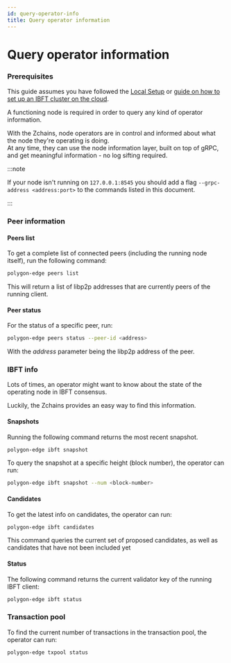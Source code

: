 ```yaml
---
id: query-operator-info
title: Query operator information
---
```


# Query operator information

### Prerequisites

This guide assumes you have followed the [Local Setup](../docs/get-started/set-up-ibft-locally/) or [guide on how to set up an IBFT cluster on the cloud](../docs/get-started/set-up-ibft-on-the-cloud/).

A functioning node is required in order to query any kind of operator information.

With the Zchains, node operators are in control and informed about what the node they're operating is doing.\
At any time, they can use the node information layer, built on top of gRPC, and get meaningful information - no log sifting required.

:::note

If your node isn't running on `127.0.0.1:8545` you should add a flag `--grpc-address <address:port>` to the commands listed in this document.

:::

### Peer information

#### Peers list

To get a complete list of connected peers (including the running node itself), run the following command:

```bash
polygon-edge peers list
```

This will return a list of libp2p addresses that are currently peers of the running client.

#### Peer status

For the status of a specific peer, run:

```bash
polygon-edge peers status --peer-id <address>
```

With the _address_ parameter being the libp2p address of the peer.

### IBFT info

Lots of times, an operator might want to know about the state of the operating node in IBFT consensus.

Luckily, the Zchains provides an easy way to find this information.

#### Snapshots

Running the following command returns the most recent snapshot.

```bash
polygon-edge ibft snapshot
```

To query the snapshot at a specific height (block number), the operator can run:

```bash
polygon-edge ibft snapshot --num <block-number>
```

#### Candidates

To get the latest info on candidates, the operator can run:

```bash
polygon-edge ibft candidates
```

This command queries the current set of proposed candidates, as well as candidates that have not been included yet

#### Status

The following command returns the current validator key of the running IBFT client:

```bash
polygon-edge ibft status
```

### Transaction pool

To find the current number of transactions in the transaction pool, the operator can run:

```bash
polygon-edge txpool status
```
